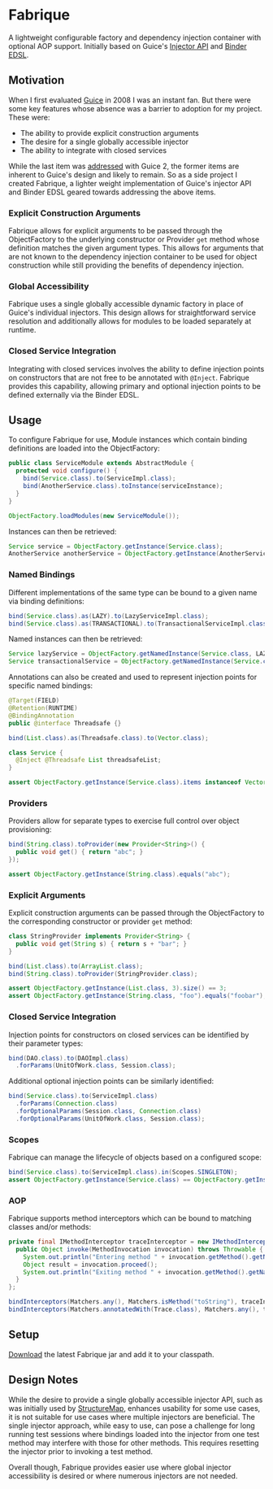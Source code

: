 # Fabrique

A lightweight configurable factory and dependency injection container with optional AOP support. Initially based on Guice's [Injector API](http://google-guice.googlecode.com/svn/trunk/javadoc/com/google/inject/Injector.html) and [Binder EDSL](http://google-guice.googlecode.com/svn/trunk/javadoc/com/google/inject/Binder.html).

## Motivation

When I first evaluated [Guice](http://code.google.com/p/google-guice) in 2008 I was an instant fan. But there were some key features whose absence was a barrier to adoption for my project. These were:

* The ability to provide explicit construction arguments
* The desire for a single globally accessible injector
* The ability to integrate with closed services

While the last item was [addressed](http://google-guice.googlecode.com/svn/trunk/javadoc/com/google/inject/binder/LinkedBindingBuilder.html#toConstructor%28java.lang.reflect.Constructor%3CS%3E%29) with Guice 2, the former items are inherent to Guice's design and likely to remain. So as a side project I created Fabrique, a lighter weight implementation of Guice's injector API and Binder EDSL geared towards addressing the above items.

### Explicit Construction Arguments

Fabrique allows for explicit arguments to be passed through the ObjectFactory to the underlying constructor or Provider `get` method whose definition matches the given argument types. This allows for arguments that are not known to the dependency injection container to be used for object construction while still providing the benefits of dependency injection.

### Global Accessibility

Fabrique uses a single globally accessible dynamic factory in place of Guice's individual injectors. This design allows for straightforward service resolution and additionally allows for modules to be loaded separately at runtime.

### Closed Service Integration

Integrating with closed services involves the ability to define injection points on constructors that are not free to be annotated with `@Inject`. Fabrique provides this capability, allowing primary and optional injection points to be defined externally via the Binder EDSL.

## Usage

To configure Fabrique for use, Module instances which contain binding definitions are loaded into the ObjectFactory:

```java
public class ServiceModule extends AbstractModule {
  protected void configure() {
    bind(Service.class).to(ServiceImpl.class);
    bind(AnotherService.class).toInstance(serviceInstance);
  }
}

ObjectFactory.loadModules(new ServiceModule());
```

Instances can then be retrieved:

```java
Service service = ObjectFactory.getInstance(Service.class);
AnotherService anotherService = ObjectFactory.getInstance(AnotherService.class);
```

### Named Bindings

Different implementations of the same type can be bound to a given name via binding definitions:

```java
bind(Service.class).as(LAZY).to(LazyServiceImpl.class);
bind(Service.class).as(TRANSACTIONAL).to(TransactionalServiceImpl.class);
```

Named instances can then be retrieved:

```java
Service lazyService = ObjectFactory.getNamedInstance(Service.class, LAZY);
Service transactionalService = ObjectFactory.getNamedInstance(Service.class, TRANSACTIONAL);
```

Annotations can also be created and used to represent injection points for specific named bindings:

```java
@Target(FIELD) 
@Retention(RUNTIME)
@BindingAnnotation
public @interface Threadsafe {}

bind(List.class).as(Threadsafe.class).to(Vector.class);

class Service {
  @Inject @Threadsafe List threadsafeList;
}

assert ObjectFactory.getInstance(Service.class).items instanceof Vector;
```

### Providers

Providers allow for separate types to exercise full control over object provisioning:

```java
bind(String.class).toProvider(new Provider<String>() {
  public void get() { return "abc"; }
});

assert ObjectFactory.getInstance(String.class).equals("abc");
```

### Explicit Arguments

Explicit construction arguments can be passed through the ObjectFactory to the corresponding constructor or provider `get` method:

```java
class StringProvider implements Provider<String> {
  public void get(String s) { return s + "bar"; }
}

bind(List.class).to(ArrayList.class);
bind(String.class).toProvider(StringProvider.class);

assert ObjectFactory.getInstance(List.class, 3).size() == 3;
assert ObjectFactory.getInstance(String.class, "foo").equals("foobar");
```

### Closed Service Integration

Injection points for constructors on closed services can be identified by their parameter types:

```java
bind(DAO.class).to(DAOImpl.class)
  .forParams(UnitOfWork.class, Session.class);
```
     
Additional optional injection points can be similarly identified:

```java
bind(Service.class).to(ServiceImpl.class)
  .forParams(Connection.class)
  .forOptionalParams(Session.class, Connection.class)
  .forOptionalParams(UnitOfWork.class, Session.class);
```

### Scopes

Fabrique can manage the lifecycle of objects based on a configured scope:

```java
bind(Service.class).to(ServiceImpl.class).in(Scopes.SINGLETON);
assert ObjectFactory.getInstance(Service.class) == ObjectFactory.getInstance(Service.class);
```
    
### AOP

Fabrique supports method interceptors which can be bound to matching classes and/or methods:

```java
private final IMethodInterceptor traceInterceptor = new IMethodInterceptor() {
  public Object invoke(MethodInvocation invocation) throws Throwable {
    System.out.println("Entering method " + invocation.getMethod().getName());
    Object result = invocation.proceed();
    System.out.println("Exiting method " + invocation.getMethod().getName());
  }
};

bindInterceptors(Matchers.any(), Matchers.isMethod("toString"), traceInterceptor);
bindInterceptors(Matchers.annotatedWith(Trace.class), Matchers.any(), traceInterceptor);
```

## Setup

[Download](https://github.com/jhalterman/fabrique/downloads) the latest Fabrique jar and add it to your classpath.

## Design Notes

While the desire to provide a single globally accessible injector API, such as was initially used by [StructureMap](http://structuremap.sourceforge.net), enhances usability for some use cases, it is not suitable for use cases where multiple injectors are beneficial. The single injector approach, while easy to use, can pose a challenge for long running test sessions where bindings loaded into the injector from one test method may interfere with those for other methods. This requires resetting the injector prior to invoking a test method.

Overall though, Fabrique provides easier use where global injector accessibility is desired or where numerous injectors are not needed.